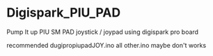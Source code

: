 # Digispark_PIU_PAD
Pump It up PIU SM PAD joystick / joypad using digispark pro board 


recommended dugipropiupadJOY.ino all other.ino maybe don't works 

